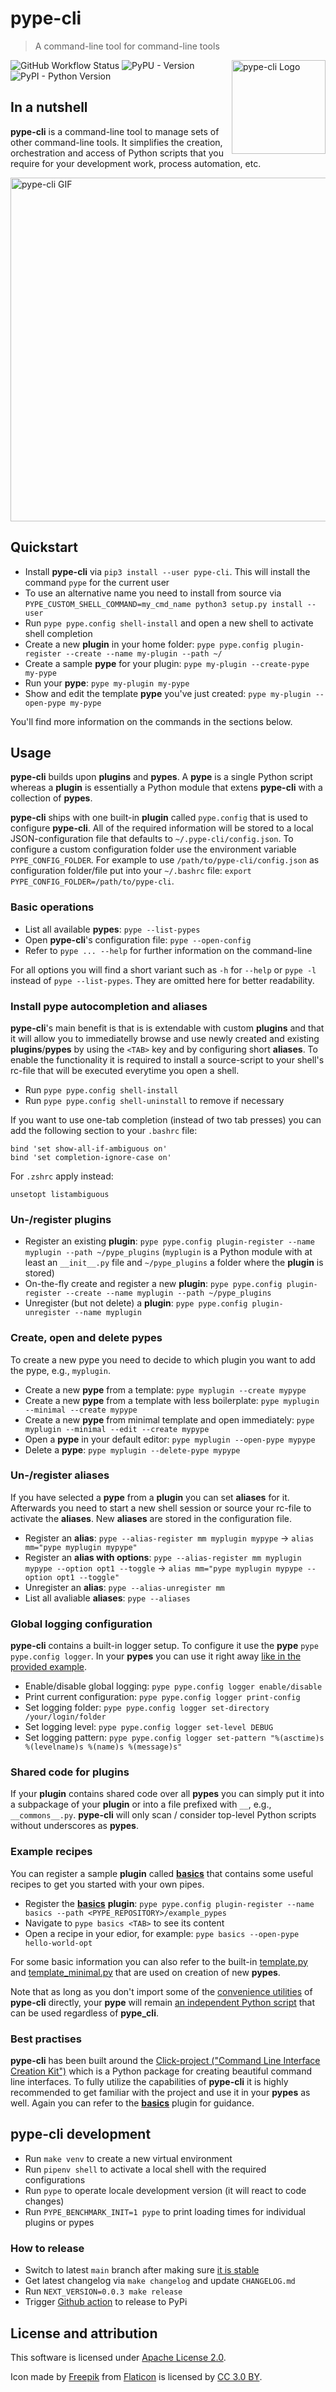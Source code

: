 # pype-cli

> A command-line tool for command-line tools
<img align="right" src="res/icon.png" alt="pype-cli Logo" width="150" height="150">

![GitHub Workflow Status](https://img.shields.io/github/workflow/status/BastiTee/pype-cli/CI)
![PyPU - Version](https://img.shields.io/pypi/v/pype-cli.svg)
![PyPI - Python Version](https://img.shields.io/pypi/pyversions/pype-cli.svg)

## In a nutshell

__pype-cli__ is a command-line tool to manage sets of other command-line tools. It simplifies the creation, orchestration and access of Python scripts that you require for your development work, process automation, etc.

<img src="res/pype-cli.gif" alt="pype-cli GIF" width="550">

## Quickstart

- Install **pype-cli** via `pip3 install --user pype-cli`. This will install the command `pype` for the current user
- To use an alternative name you need to install from source via `PYPE_CUSTOM_SHELL_COMMAND=my_cmd_name python3 setup.py install --user`
- Run `pype pype.config shell-install` and open a new shell to activate shell completion
- Create a new **plugin** in your home folder: `pype pype.config plugin-register --create --name my-plugin --path ~/`
- Create a sample **pype** for your plugin: `pype my-plugin --create-pype my-pype`
- Run your **pype**: `pype my-plugin my-pype`
- Show and edit the template **pype** you've just created: `pype my-plugin --open-pype my-pype`

You'll find more information on the commands in the sections below.

## Usage

**pype-cli** builds upon **plugins** and **pypes**. A **pype** is a single Python script whereas a **plugin** is essentially a Python module that extens **pype-cli** with a collection of **pypes**.

**pype-cli** ships with one built-in **plugin** called `pype.config` that is used to configure **pype-cli**. All of the required information will be stored to a local JSON-configuration file that defaults to `~/.pype-cli/config.json`. To configure a custom configuration folder use the environment variable `PYPE_CONFIG_FOLDER`. For example to use `/path/to/pype-cli/config.json` as configuration folder/file put into your `~/.bashrc` file: `export PYPE_CONFIG_FOLDER=/path/to/pype-cli`.

### Basic operations

- List all available **pypes**: `pype --list-pypes`
- Open **pype-cli**'s configuration file: `pype --open-config`
- Refer to `pype ... --help` for further information on the command-line

For all options you will find a short variant such as `-h` for `--help` or `pype -l` instead of `pype --list-pypes`. They are omitted here for better readability.

### Install pype autocompletion and aliases

**pype-cli**'s main benefit is that is is extendable with custom **plugins** and that it will allow you to immediatelly browse and use newly created and existing **plugins**/**pypes** by using the `<TAB>` key and by configuring short **aliases**. To enable the functionality it is required to install a source-script to your shell's rc-file that will be executed everytime you open a shell.

- Run `pype pype.config shell-install`
- Run `pype pype.config shell-uninstall` to remove if necessary

If you want to use one-tab completion (instead of two tab presses) you can add the following section to your `.bashrc` file:

```shell
bind 'set show-all-if-ambiguous on'
bind 'set completion-ignore-case on'
```

For `.zshrc` apply instead:

```shell
unsetopt listambiguous
```

### Un-/register plugins

- Register an existing **plugin**: `pype pype.config plugin-register --name myplugin --path ~/pype_plugins` (`myplugin` is a Python module with at least an `__init__.py` file and `~/pype_plugins` a folder where the **plugin** is stored)
- On-the-fly create and register a new **plugin**: `pype pype.config plugin-register --create --name myplugin --path ~/pype_plugins`
- Unregister (but not delete) a **plugin**: `pype pype.config plugin-unregister --name myplugin`

### Create, open and delete pypes

To create a new pype you need to decide to which plugin you want to add the pype, e.g., `myplugin`.

- Create a new **pype** from a template: `pype myplugin --create mypype`
- Create a new **pype** from a template with less boilerplate: `pype myplugin --minimal --create mypype`
- Create a new **pype** from minimal template and open immediately: `pype myplugin --minimal --edit --create mypype`
- Open a **pype** in your default editor: `pype myplugin --open-pype mypype`
- Delete a **pype**: `pype myplugin --delete-pype mypype`

### Un-/register aliases

If you have selected a **pype** from a **plugin** you can set **aliases** for it. Afterwards you need to start a new shell session or source your rc-file to activate the **aliases**. New **aliases** are stored in the configuration file.

- Register an **alias**: `pype --alias-register mm myplugin mypype` → `alias mm="pype myplugin mypype"`
- Register an **alias with options**: `pype --alias-register mm myplugin mypype --option opt1 --toggle` → `alias mm="pype myplugin mypype --option opt1 --toggle"`
- Unregister an **alias**: `pype --alias-unregister mm`
- List all avaliable **aliases**: `pype --aliases`

### Global logging configuration

**pype-cli** contains a built-in logger setup. To configure it use the **pype** `pype pype.config logger`. In your **pypes** you can use it right away [like in the provided example](example_pypes/basics/logger.py).

- Enable/disable global logging: `pype pype.config logger enable/disable`
- Print current configuration: `pype pype.config logger print-config`
- Set logging folder: `pype pype.config logger set-directory /your/login/folder`
- Set logging level: `pype pype.config logger set-level DEBUG`
- Set logging pattern: `pype pype.config logger set-pattern "%(asctime)s %(levelname)s %(name)s %(message)s"`

### Shared code for plugins

If your **plugin** contains shared code over all **pypes** you can simply put it into a subpackage of your **plugin** or into a file prefixed with `__`, e.g., `__commons__.py`. **pype-cli** will only scan / consider top-level Python scripts without underscores as **pypes**.

### Example recipes

You can register a sample **plugin** called [**basics**](example_pypes/basics) that contains some useful recipes to get you started with your own pipes.

- Register the [**basics**](example_pypes/basics) **plugin**: `pype pype.config plugin-register --name basics --path <PYPE_REPOSITORY>/example_pypes`
- Navigate to `pype basics <TAB>` to see its content
- Open a recipe in your edior, for example: `pype basics --open-pype hello-world-opt`

For some basic information you can also refer to the built-in [template.py](pype/template.py) and [template_minimal.py](pype/template_minimal.py) that are used on creation of new **pypes**.

Note that as long as you don't import some of the [convenience utilities](pype/__init__.py) of **pype-cli** directly, your **pype** will remain [an independent Python script](example_pypes/basics/non_pype_script.py) that can be used regardless of **pype_cli**.

### Best practises

**pype-cli** has been built around the [Click-project ("Command Line Interface Creation Kit")](https://click.palletsprojects.com/) which is a Python package for creating beautiful command line interfaces. To fully utilize the capabilities of **pype-cli** it is highly recommended to get familiar with the project and use it in your **pypes** as well. Again you can refer to the [**basics**](example_pypes/basics) plugin for guidance.

## pype-cli development

- Run `make venv` to create a new virtual environment
- Run `pipenv shell` to activate a local shell with the required configurations
- Run `pype` to operate locale development version (it will react to code changes)
- Run `PYPE_BENCHMARK_INIT=1 pype` to print loading times for individual plugins or pypes

### How to release

- Switch to latest `main` branch after making sure [it is stable](https://github.com/BastiTee/pype-cli/actions)
- Get latest changelog via `make changelog` and update `CHANGELOG.md`
- Run `NEXT_VERSION=0.0.3 make release`
- Trigger [Github action](https://github.com/BastiTee/pype-cli/actions?query=workflow%3ARelease) to release to PyPi

## License and attribution

This software is licensed under [Apache License 2.0](LICENSE.txt).

Icon made by [Freepik](https://www.freepik.com/) from [Flaticon](https://www.flaticon.com/free-icon/pipeline_1432915) is licensed by [CC 3.0 BY](http://creativecommons.org/licenses/by/3.0/).
